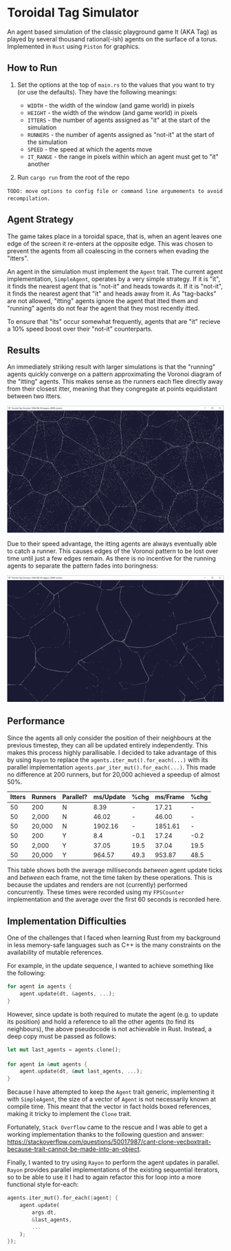 # Toroidal Tag Simulator

An agent based simulation of the classic playground game It (AKA Tag) as played by several thousand rational(-ish) agents on the surface of a torus. Implemented in `Rust` using `Piston` for graphics.

## How to Run

1. Set the options at the top of `main.rs` to the values that you want to try (or use the defaults). They have the following meanings:

   - `WIDTH` - the width of the window (and game world) in pixels
   - `HEIGHT` - the width of the window (and game world) in pixels
   - `ITTERS` - the number of agents assigned as "it" at the start of the simulation
   - `RUNNERS` - the number of agents assigned as "not-it" at the start of the simulation
   - `SPEED` - the speed at which the agents move
   - `IT_RANGE` - the range in pixels within which an agent must get to "it" another

2. Run `cargo run` from the root of the repo

`TODO: move options to config file or command line argumements to avoid recompilation.`

## Agent Strategy

The game takes place in a toroidal space, that is, when an agent leaves one edge of the screen it re-enters at the opposite edge. This was chosen to prevent the agents from all coalescing in the corners when evading the "itters".

An agent in the simulation must implement the `Agent` trait. The current agent implementation, `SimpleAgent`, operates by a very simple strategy. If it is "it", it finds the nearest agent that is "not-it" and heads towards it. If it is "not-it", it finds the nearest agent that "it" and heads away from it. As "tag-backs" are not allowed, "itting" agents ignore the agent that itted them and "running" agents do not fear the agent that they most recently itted.

To ensure that "its" occur somewhat frequently, agents that are "it" recieve a 10% speed boost over their "not-it" counterparts.

## Results

An immediately striking result with larger simulations is that the "running" agents quickly converge on a pattern approximating the Voronoi diagram of the "itting" agents. This makes sense as the runners each flee directly away from their closest itter, meaning that they congregate at points equidistant between two itters.

![Voronoi](./pictures/Voronoi.png)

Due to their speed advantage, the itting agents are always eventually able to catch a runner. This causes edges of the Voronoi pattern to be lost over time until just a few edges remain. As there is no incentive for the running agents to separate the pattern fades into boringness:

![Coalescing](./pictures/Coalescing.png)

## Performance

Since the agents all only consider the position of their neighbours at the previous timestep, they can all be updated entirely independently. This makes this process highly parallisable. I decided to take advantage of this by using `Rayon` to replace the `agents.iter_mut().for_each(...)` with its parallel implementation `agents.par_iter_mut().for_each(...)`. This made no difference at 200 runners, but for 20,000 achieved a speedup of almost 50%.

| Itters | Runners | Parallel? | ms/Update | %chg | ms/Frame | %chg |
| ------ | ------- | --------- | --------- | ---- | -------- | ---- |
| 50     | 200     | N         | 8.39      | -    | 17.21    | -    |
| 50     | 2,000   | N         | 46.02     | -    | 46.00    | -    |
| 50     | 20,000  | N         | 1902.16   | -    | 1851.61  | -    |
| 50     | 200     | Y         | 8.4       | -0.1 | 17.24    | -0.2 |
| 50     | 2,000   | Y         | 37.05     | 19.5 | 37.04    | 19.5 |
| 50     | 20,000  | Y         | 964.57    | 49.3 | 953.87   | 48.5 |

This table shows both the average milliseconds _between_ agent update ticks and _between_ each frame, not the time taken by these operations. This is because the updates and renders are not (currently) performed concurrently. These times were recorded using my `FPSCounter` implementation and the average over the first 60 seconds is recorded here.

## Implementation Difficulties

One of the challenges that I faced when learning Rust from my background in less memory-safe languages such as C++ is the many constraints on the availability of mutable references.

For example, in the update sequence, I wanted to achieve something like the following:

```rust
for agent in agents {
    agent.update(dt, &agents, ...);
}
```

However, since update is both required to mutate the agent (e.g. to update its position) and hold a reference to all the other agents (to find its neighbours), the above pseudocode is not achievable in Rust. Instead, a deep copy must be passed as follows:

```rust
let mut last_agents = agents.clone();

for agent in &mut agents {
    agent.update(dt, &mut last_agents, ...);
}
```

Because I have attempted to keep the `Agent` trait generic, implementing it with `SimpleAgent`, the size of a vector of `Agent` is not necessarily known at compile time. This meant that the vector in fact holds boxed references, making it tricky to implement the `Clone` trait.

Fortunately, `Stack Overflow` came to the rescue and I was able to get a working implementation thanks to the following question and answer: https://stackoverflow.com/questions/50017987/cant-clone-vecboxtrait-because-trait-cannot-be-made-into-an-object.

Finally, I wanted to try using `Rayon` to perform the agent updates in parallel. `Rayon` provides parallel implementations of the existing sequential iterators, so to be able to use it I had to again refactor this for loop into a more functional style for-each:

```rust
agents.iter_mut().for_each(|agent| {
    agent.update(
        args.dt,
        &last_agents,
        ...
    );
});
```
